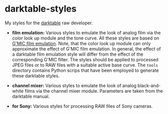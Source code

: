 # darktable-styles

My styles for the [darktable](http://www.darktable.org/) raw developer. 

* **film emulation:** Various styles to emulate the look of analog film via the color look up module and the tone curve.  All these styles are based on [G'MIC film emulation](http://gmic.eu/film_emulation/index.shtml).  Note, that the color look up module can only approximate the effect of G'MIC film emulation.  In general, the effect of a darktable film emulation style will differ from the effect of the corresponding G'MIC filter. The styles should be applied to processed JPEG files or to RAW files with a suitable active base curve.  The `tools` directory contains Python scrips that have been employed to generate these darktable styles.

* **channel mixer:** Various styles to emulate the look of analog black-and-white films via the channel mixer module.  Parameters are taken from the darktable manual.

* **for Sony:** Various styles for processing RAW files of Sony cameras.
